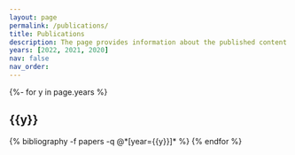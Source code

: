 ```yaml
---
layout: page
permalink: /publications/
title: Publications
description: The page provides information about the published content of the research. It includes a list of all published articles in several journals or conferences organized by date or category. Each entry in the list contains the title of the article or post, the name of the author, and the publication date. In addition, the page may retain a summary of each article or position and associations to the full text. Please note that I have another article, <a href='https://www.inderscience.com/info/ingeneral/forthcoming.php?jcode=ijict#111512'><b><u>A Huffman Based Short Message Service (SMS) Compression Technique Using Adjacent Distance Array</u></b></a>, that has been <a href="https://www.indersciencesubmissions.com/track/index.php?action=submissiondetails&intSubmissionId=104885"><b>accepted</b> and is <b>on publication schedule</b></a> in <a href='https://www.inderscience.com/jhome.php?jcode=ijict'><b><u>International Journal of Information and Communication Technology</u></b></a>, a Scopus-indexed journal of <a href='https://www.inderscience.com/index.php'><b><u>Inderscience</u></b></a>.
years: [2022, 2021, 2020]
nav: false
nav_order: 
---
```

<!-- _pages/publications.md -->
<div class="publications">

{%- for y in page.years %}
  <h2 class="year">{{y}}</h2>
  {% bibliography -f papers -q @*[year={{y}}]* %}
{% endfor %}

</div>
